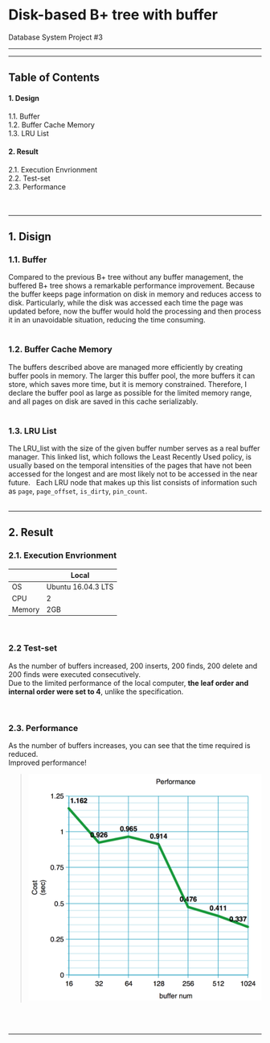 # Disk-based B+ tree with buffer

Database System Project #3

---
---

## Table of Contents

#### 1. Design
1.1. Buffer <br>
1.2. Buffer Cache Memory <br>
1.3. LRU List <br>

#### 2. Result
2.1. Execution Envrionment <br>
2.2. Test-set <br>
2.3. Performance <br>
<br>
<br>

---

## 1. Disign

#### <h3>1.1. Buffer

Compared to the previous B+ tree without any buffer management, the buffered B+ tree shows a remarkable performance improvement. Because the buffer keeps page information on disk in memory and reduces access to disk. Particularly, while the disk was accessed each time the page was updated before, now the buffer would hold the processing and then process it in an unavoidable situation, reducing the time consuming.
<br><br>

#### <h3>1.2. Buffer Cache Memory

The buffers described above are managed more efficiently by creating buffer pools in memory. The larger this buffer pool, the more buffers it can store, which saves more time, but it is memory constrained. Therefore, I declare the buffer pool as large as possible for the limited memory range, and all pages on disk are saved in this cache serializably. 
<br><br>

#### <h3>1.3. LRU List

The LRU_list with the size of the given buffer number serves as a real buffer manager. This linked list, which follows the Least Recently Used policy, is usually based on the temporal intensities of the pages that have not been accessed for the longest and are most likely not to be accessed in the near future.   Each LRU node that makes up this list
consists of information such as `page`, `page_offset`, `is_dirty`, `pin_count`.
<br><br>

---

## 2. Result

#### <h3>2.1. Execution Envrionment

|        	| Local              	| 
|--------	|--------------------	|
| OS     	| Ubuntu 16.04.3 LTS 	| 
| CPU    	| 2                  	| 
| Memory 	| 2GB                	| 


<br>

#### <h3>2.2 Test-set

As the number of buffers increased, 200 inserts, 200 finds, 200 delete and 200 finds were executed consecutively.<br>
Due to the limited performance of the local computer, **the leaf order and internal order were set to 4**, unlike the specification.

<br>

#### <h3>2.3. Performance

As the number of buffers increases, you can see that the time required is reduced. <br>
Improved performance!
<br>

> ![graph](./image/buffer_performance.png)

<br>
<br>

---


